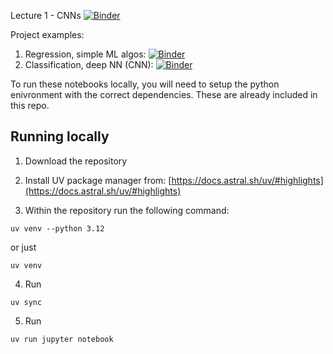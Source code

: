 Lecture 1 - CNNs [![Binder](https://mybinder.org/badge_logo.svg)](https://mybinder.org/v2/gh/HebaNAS/D2xDL-Week8/HEAD?urlpath=%2Fdoc%2Ftree%2Fcnn.ipynb)

Project examples:
1. Regression, simple ML algos: [![Binder](https://mybinder.org/badge_logo.svg)](https://mybinder.org/v2/gh/HebaNAS/D2xDL-Week8/HEAD?urlpath=%2Fdoc%2Ftree%2Fml_project_example_regression.ipynb)
2. Classification, deep NN (CNN): [![Binder](https://mybinder.org/badge_logo.svg)](https://mybinder.org/v2/gh/HebaNAS/D2xDL-Week8/HEAD?urlpath=%2Fdoc%2Ftree%2Fml_project_example_image_classification.ipynb)

To run these notebooks locally, you will need to setup the python enivronment with the correct dependencies. These are already included in this repo.

## Running locally

1. Download the repository

2. Install UV package manager from: [https://docs.astral.sh/uv/#highlights](https://docs.astral.sh/uv/#highlights)

3. Within the repository run the following command:
```
uv venv --python 3.12
```
or just

```
uv venv
```

4. Run
```
uv sync
```

5. Run
```
uv run jupyter notebook
```
